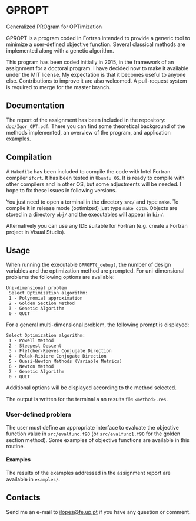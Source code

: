 # GPROPT
Generalized PROgram for OPTimization

GPROPT is a program coded in Fortran intended to provide a generic tool to minimize a user-defined objective function.
Several classical methods are implemented along with a genetic algorithm.

This program has been coded initially in 2015, in the framework of an assignment for a doctoral program.
I have decided now to make it available under the MIT license.
My expectation is that it becomes useful to anyone else.
Contributions to improve it are also welcomed.
A pull-request system is required to merge for the master branch.

## Documentation
The report of the assignment has been included in the repository: `doc/Igor_OPT.pdf`.
There you can find some theoretical background of the methods implemented, an overview of the program, and application examples.

## Compilation
A `Makefile` has been included to compile the code with Intel Fortran compiler `ifort`.
It has been tested in `Ubuntu OS`.
It is ready to compile with other compilers and in other OS, but some adjustments will be needed.
I hope to fix these issues in following versions.

You just need to open a terminal in the directory `src/` and type `make`.
To compile it in release mode (optimized) just type `make optm`.
Objects are stored in a directory `obj/` and the executables will appear in `bin/`.

Alternatively you can use any IDE suitable for Fortran (e.g. create a Fortran project in Visual Studio).

## Usage
When running the executable `GPROPT(_debug)`, the number of design variables and the optimization method are prompted.
For uni-dimensional problems the following options are available:
```
Uni-dimensional problem
 Select Optimization algorithm:
 1 - Polynomial approximation
 2 - Golden Section Method
 3 - Genetic Algorithm
 0 - QUIT

```
For a general multi-dimensional problem, the following prompt is displayed:
```
Select Optimization algorithm:
 1 - Powell Method
 2 - Steepest Descent
 3 - Fletcher-Reeves Conjugate Direction
 4 - Polak-Ribiere Conjugate Direction
 5 - Quasi-Newton Methods (Variable Metrics)
 6 - Newton Method
 7 - Genetic Algorithm
 0 - QUIT

```
Additional options will be displayed according to the method selected.

The output is written for the terminal a an results file `<method>.res`.

### User-defined problem
The user must define an appropriate interface to evaluate the objective function value in `src/evalfunc.f90` 
(or `src/evalfunc1.f90` for the golden section method).
Some examples of objective functions are available in this routine.

#### Examples
The results of the examples addressed in the assignment report are available in `examples/`.

## Contacts

Send me an e-mail to ilopes@fe.up.pt if you have any question or comment.
